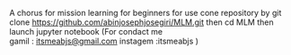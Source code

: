 A chorus for mission learning for beginners
for use cone repository by
git clone https://github.com/abinjosephjosegiri/MLM.git
then 
cd MLM
then launch jupyter notebook
(For  condact me  
gamil : itsmeabjs@gmail.com
instagem :itsmeabjs
)
